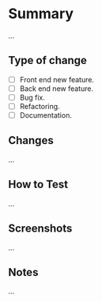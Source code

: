 # Summary

<!--
Include a short summary of the changes made to the platforn and list any dependencies
of the pr - Required.
-->
...

## Type of change

<!-- Indicate the type of change (fill with a X) - Required -->

- [ ] Front end new feature.
- [ ] Back end new feature.
- [ ] Bug fix.
- [ ] Refactoring.
- [ ] Documentation.

## Changes

<!--
Indicate the changes/fixes that you want to merge - Required.

- Bug 1
- Bug 2
- Feature 1
- Feature 2
-->
...

## How to Test

<!--
Describe the tests or executions that you ran to verify your changes and provide
instructions to reproduce them - Required.
-->
...

## Screenshots

<!--
In the case of modifying a view in the front-end, include screenshots with the changes.
Optional, delete this section if not needed.-->
...

## Notes

<!--
Include any additional information that would be useful to the reviewer.
Optional, delete this section if not needed.
-->
...
